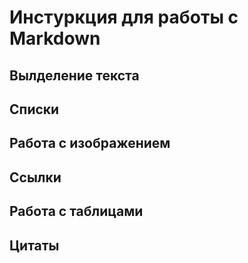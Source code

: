 # Инстуркция для работы с Markdown

## Вылделение текста

## Списки

## Работа с изображением

## Ссылки

## Работа с таблицами

## Цитаты
